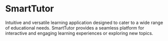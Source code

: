 # SmartTutor
Intuitive and versatile learning application designed to cater to a wide range of educational needs. SmartTutor provides a seamless platform for interactive and engaging learning experiences or exploring new topics.

